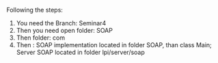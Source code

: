 Following the steps:

1.  You need the Branch: Seminar4
2. Then you need open folder: SOAP
3. Then folder: com
4. Then : SOAP implementation located in folder SOAP, than class Main;
	              Server SOAP located in folder lpi/server/soap
